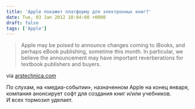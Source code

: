 ```yaml
---
title: 'Apple покажет платформу для электронных книг?'
date: Tue, 03 Jan 2012 18:04:00 +0000
draft: false
tags: ['Apple']
---
```


> Apple may be poised to announce changes coming to iBooks, and perhaps eBook publishing, sometime this month. In particular, we believe the announcement may have important reverberations for textbook publishers and buyers.

via [arstechnica.com](http://arstechnica.com/apple/news/2012/01/apple-poised-to-bring-important-changes-to-its-ibook-platform.ars)

По слухам, на «медиа-событии», назначенном Apple на конец января, компания анонсирует софт для создания книг и/или учебников.  
И всех тормозил уделает.